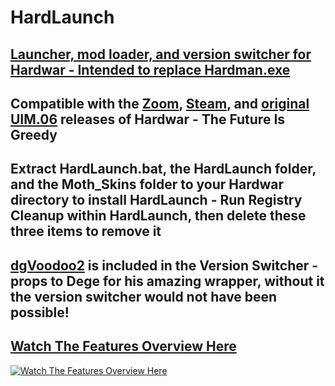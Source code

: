 # HardLaunch
[Launcher, mod loader, and version switcher for Hardwar - Intended to replace Hardman.exe](https://github.com/Bladez1992/HardLaunch/releases)
--------------------------------------------------------------------------------------------------------------------------------------------------------------------------
Compatible with the [Zoom](https://www.zoom-platform.com/product/hardwar), [Steam](https://store.steampowered.com/app/1500540/Hardwar), and [original UIM.06](http://zedo.hardwar.info/) releases of Hardwar - The Future Is Greedy
--------------------------------------------------------------------------------------------------------------------------------------------------------------------------
Extract HardLaunch.bat, the HardLaunch folder, and the Moth_Skins folder to your Hardwar directory to install HardLaunch - Run Registry Cleanup within HardLaunch, then delete these three items to remove it
--------------------------------------------------------------------------------------------------------------------------------------------------------------------------
[dgVoodoo2](http://dege.freeweb.hu) is included in the Version Switcher - props to Dege for his amazing wrapper, without it the version switcher would not have been possible!
--------------------------------------------------------------------------------------------------------------------------------------------------------------------------
[Watch The Features Overview Here](https://youtu.be/D1EbPDN9iPA)
--------------------------------------------------------------------------------------------------------------------------------------------------------------------------
[![Watch The Features Overview Here](https://img.youtube.com/vi/D1EbPDN9iPA/0.jpg)](https://www.youtube.com/watch?v=D1EbPDN9iPA)
